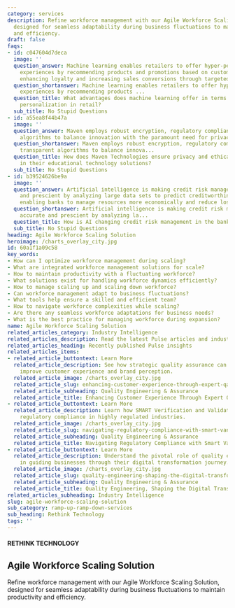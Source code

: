 ```yaml
---
category: services
description: Refine workforce management with our Agile Workforce Scaling Solution,
  designed for seamless adaptability during business fluctuations to maintain productivity
  and efficiency.
draft: false
faqs:
- id: c047604d7deca
  image: ''
  question_answer: Machine learning enables retailers to offer hyper-personalized
    experiences by recommending products and promotions based on customer history,
    enhancing loyalty and increasing sales conversions through targeted engagement.
  question_shortanswer: Machine learning enables retailers to offer hyper-personalized
    experiences by recommending products ...
  question_title: What advantages does machine learning offer in terms of customer
    personalization in retail?
  sub_title: No Stupid Questions
- id: a55ea8f44b47a
  image: ''
  question_answer: Maven employs robust encryption, regulatory compliance, and transparent
    algorithms to balance innovation with the paramount need for privacy and ethics.
  question_shortanswer: Maven employs robust encryption, regulatory compliance, and
    transparent algorithms to balance innova...
  question_title: How does Maven Technologies ensure privacy and ethical standards
    in their educational technology solutions?
  sub_title: No Stupid Questions
- id: b39524626be9a
  image: ''
  question_answer: Artificial intelligence is making credit risk management more accurate
    and prescient by analyzing large data sets to predict creditworthiness, thereby
    enabling banks to manage resources more economically and reduce losses.
  question_shortanswer: Artificial intelligence is making credit risk management more
    accurate and prescient by analyzing la...
  question_title: How is AI changing credit risk management in the banking sector?
  sub_title: No Stupid Questions
heading: Agile Workforce Scaling Solution
heroimage: /charts_overlay_city.jpg
id: 60a1f1a09c58
key_words:
- How can I optimize workforce management during scaling?
- What are integrated workforce management solutions for scale?
- How to maintain productivity with a fluctuating workforce?
- What solutions exist for handling workforce dynamics efficiently?
- How to manage scaling up and scaling down workforce?
- Can workforce management adapt to business fluctuations?
- What tools help ensure a skilled and efficient team?
- How to navigate workforce complexities while scaling?
- Are there any seamless workforce adaptations for business needs?
- What is the best practice for managing workforce during expansion?
name: Agile Workforce Scaling Solution
related_articles_category: Industry Intelligence
related_articles_description: Read the latest Pulse articles and industry insights.
related_articles_heading: Recently published Pulse insights
related_articles_items:
- related_article_buttontext: Learn More
  related_article_description: See how strategic quality assurance can significantly
    improve customer experience and brand perception.
  related_article_image: /charts_overlay_city.jpg
  related_article_slug: enhancing-customer-experience-through-expert-qa
  related_article_subheading: Quality Engineering & Assurance
  related_article_title: Enhancing Customer Experience Through Expert QA
- related_article_buttontext: Learn More
  related_article_description: Learn how SMART Verification and Validation streamline
    regulatory compliance in highly regulated industries.
  related_article_image: /charts_overlay_city.jpg
  related_article_slug: navigating-regulatory-compliance-with-smart-vandv
  related_article_subheading: Quality Engineering & Assurance
  related_article_title: Navigating Regulatory Compliance with Smart VandV
- related_article_buttontext: Learn More
  related_article_description: Understand the pivotal role of quality engineering
    in guiding businesses through their digital transformation journey.
  related_article_image: /charts_overlay_city.jpg
  related_article_slug: quality-engineering-shaping-the-digital-transformation
  related_article_subheading: Quality Engineering & Assurance
  related_article_title: Quality Engineering, Shaping the Digital Transformation
related_articles_subheading: Industry Intelligence
slug: agile-workforce-scaling-solution
sub_category: ramp-up-ramp-down-services
sub_heading: Rethink Technology
tags: ''
---
```


#### RETHINK TECHNOLOGY
## Agile Workforce Scaling Solution
Refine workforce management with our Agile Workforce Scaling Solution, designed for seamless adaptability during business fluctuations to maintain productivity and efficiency.